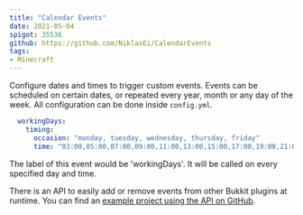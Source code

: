 ```yaml
---
title: "Calendar Events"
date: 2021-05-04
spigot: 35536
github: https://github.com/NiklasEi/CalendarEvents
tags:
- Minecraft
---
```


Configure dates and times to trigger custom events. Events can be scheduled on certain dates, or repeated every year, month or any day of the week. All configuration can be done inside `config.yml`.

```yaml
  workingDays:
    timing:
      occasion: "monday, tuesday, wednesday, thursday, friday"
      time: "03:00,05:00,07:00,09:00,11:00,13:00,15:00,17:00,19:00,21:00,23:00,01:00"
```

The label of this event would be 'workingDays'. It will be called on every specified day and time.

There is an API to easily add or remove events from other Bukkit plugins at runtime. You can find an <a href="https://github.com/NiklasEi/EggsampleCalendarEventsAPI" target="_blank">example project using the API on GitHub</a>.
